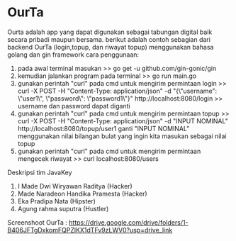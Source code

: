 # OurTa

Ourta adalah app yang dapat digunakan sebagai tabungan digital baik secara pribadi maupun bersama.
berikut adalah contoh sebagian dari backend OurTa (login,topup, dan riwayat topup) menggunakan bahasa golang dan gin framework
cara penggunaan:
1. pada awal terminal masukan >>
   go get -u github.com/gin-gonic/gin
2. kemudian jalankan program pada terminal >>
   go run main.go
3. gunakan perintah "curl" pada cmd untuk mengirim permintaan login >>
   curl -X POST -H "Content-Type: application/json" -d "{\\"username\": \\"user1\\", \\"password\\": \\"password1\\"}" http://localhost:8080/login >>
   username dan password dapat diganti
4. gunakan perintah "curl" pada cmd untuk mengirim permintaan topup >>
   curl -X POST -H "Content-Type: application/json" -d "INPUT NOMINAL" http://localhost:8080/topup/user1
   ganti "INPUT NOMINAL" menggunakan nilai bilangan bulat yang ingin kita masukan sebagai nilai topup
5. gunakan perintah "curl" pada cmd untuk mengirim permintaan mengecek riwayat >>
   curl localhost:8080/users

Deskripsi tim JavaKey
1. I Made Dwi Wiryawan Raditya      (Hacker)
2. Made Naradeon Handika Pramesta   (Hacker)
3. Eka Pradipa Nata                 (Hipster)
4. Agung rahma suputra              (Hustler)

Screenshoot OurTa : 
https://drive.google.com/drive/folders/1-B406JFTgDxkomFQPZlKX1dTFv9zLWV0?usp=drive_link



  
   
